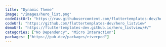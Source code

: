 ```yaml
---
title: "Dynamic Theme"
image: "/images/hero_list.png"
codeGistUrl: "https://raw.githubusercontent.com/fluttertemplates-dev/hero_listview/master/lib/main.dart"
codeUrl: "https://github.com/fluttertemplates-dev/hero_listview"
demoUrl: "https://fluttertemplates-dev.github.io/hero_listview/#/"
categories: ["No Dependency", "Micro Interaction"]
packages: ["https://pub.dev/packages/riverpod"]
---
```


